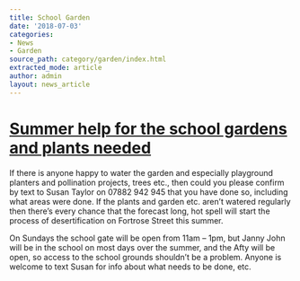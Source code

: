```yaml
---
title: School Garden
date: '2018-07-03'
categories:
- News
- Garden
source_path: category/garden/index.html
extracted_mode: article
author: admin
layout: news_article
---
```


# [Summer help for the school gardens and plants needed](/news/summer-help-for-the-school-gardens-and-plants-needed/)


If there is anyone happy to water the garden and especially playground planters and pollination projects, trees etc., then could you please confirm by text to Susan Taylor on 07882 942 945 that you have done so, including what areas were done. If the plants and garden etc. aren’t watered regularly then there’s every chance that the forecast long, hot spell will start the process of desertification on Fortrose Street this summer.

On Sundays the school gate will be open from 11am – 1pm, but Janny John will be in the school on most days over the summer, and the Afty will be open, so access to the school grounds shouldn’t be a problem. Anyone is welcome to text Susan for info about what needs to be done, etc.

